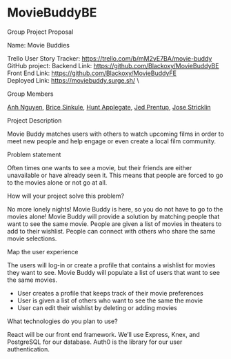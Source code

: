 
# MovieBuddyBE

Group Project Proposal

Name: Movie Buddies

Trello User Story Tracker: https://trello.com/b/mM2vE7BA/movie-buddy \
GitHub project: Backend Link: https://github.com/Blackoxy/MovieBuddyBE \
Front End Link: https://github.com/Blackoxy/MovieBuddyFE \
Deployed Link: https://moviebuddy.surge.sh/ \

Group  Members

[Anh Nguyen](https://github.com/Blackoxy "Anh's Github"), [Brice Sinkule](https://github.com/bsinkule "Brice's Github"), [Hunt Applegate](https://github.com/arthuranteater "Hunt's Github"), [Jed Prentup](https://github.com/rabbitattack "Jed's Github"), [Jose Stricklin](https://github.com/jstricklin "Jose's Github")


Project Description

Movie Buddy matches users with others to watch upcoming films in order to meet new people and help engage or even create a local film community.

Problem statement

Often times one wants to see a movie, but their friends are either unavailable or have already seen it. This means that people are forced to go to the movies alone or not go at all.

How will your project solve this problem?

No more lonely nights! Movie Buddy is here, so you do not have to go to the movies alone!
Movie Buddy will provide a solution by matching people that want to see the same movie. People are given a list of movies in theaters to add to their wishlist. People can connect with others who share the same movie selections.

Map the user experience

The users will log-in or create a profile that contains a wishlist for movies they want to see. Movie Buddy will populate a list of users that want to see the same movies.

- User creates a profile that keeps track of their movie preferences
- User is given a list of others who want to see the same the movie
- User can edit their wishlist by deleting or adding movies

What technologies do you plan to use?

React will be our front end framework.  We’ll use Express, Knex, and PostgreSQL for our database.  Auth0 is the library for our user authentication.  
